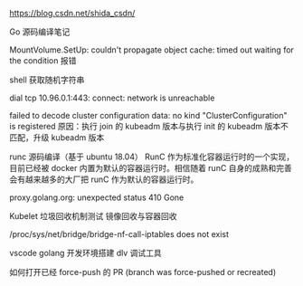 https://blog.csdn.net/shida_csdn/

Go 源码编译笔记

MountVolume.SetUp: couldn't propagate object cache: timed out waiting for the condition 报错

shell 获取随机字符串

dial tcp 10.96.0.1:443: connect: network is unreachable

failed to decode cluster configuration data: no kind "ClusterConfiguration" is registered
原因：执行 join 的 kubeadm 版本与执行 init 的 kubeadm 版本不匹配，升级 kubeadm 版本

runc 源码编译（基于 ubuntu 18.04）
RunC 作为标准化容器运行时的一个实现，目前已经被 docker 内置为默认的容器运行时。相信随着 runC 自身的成熟和完善会有越来越多的大厂把 runC 作为默认的容器运行时。

proxy.golang.org: unexpected status 410 Gone

Kubelet 垃圾回收机制测试 镜像回收与容器回收

/proc/sys/net/bridge/bridge-nf-call-iptables does not exist


vscode golang 开发环境搭建  dlv 调试工具

如何打开已经 force-push 的 PR (branch was force-pushed or recreated)



